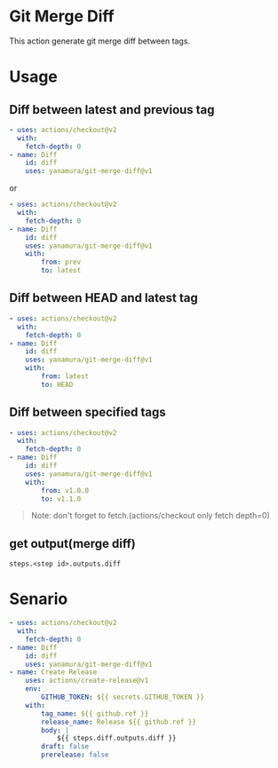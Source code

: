 # Git Merge Diff

This action generate git merge diff between tags.

# Usage

## Diff between latest and previous tag
```yaml
- uses: actions/checkout@v2
  with:
    fetch-depth: 0
- name: Diff
    id: diff
    uses: yanamura/git-merge-diff@v1
```

or 

```yaml
- uses: actions/checkout@v2
  with:
    fetch-depth: 0
- name: Diff
    id: diff
    uses: yanamura/git-merge-diff@v1
    with:
        from: prev
        to: latest
```

## Diff between HEAD and latest tag
```yaml
- uses: actions/checkout@v2
  with:
    fetch-depth: 0
- name: Diff
    id: diff
    uses: yanamura/git-merge-diff@v1
    with:
        from: latest
        to: HEAD
```

## Diff between specified tags
```yaml
- uses: actions/checkout@v2
  with:
    fetch-depth: 0
- name: Diff
    id: diff
    uses: yanamura/git-merge-diff@v1
    with:
        from: v1.0.0
        to: v1.1.0
```

> Note: don't forget to fetch.(actions/checkout only fetch depth=0)

## get output(merge diff)

```
steps.<step id>.outputs.diff
```

# Senario

```yaml
- uses: actions/checkout@v2
  with:
    fetch-depth: 0
- name: Diff
    id: diff
    uses: yanamura/git-merge-diff@v1
- name: Create Release
    uses: actions/create-release@v1
    env:
        GITHUB_TOKEN: ${{ secrets.GITHUB_TOKEN }}
    with:
        tag_name: ${{ github.ref }}
        release_name: Release ${{ github.ref }}
        body: |
            ${{ steps.diff.outputs.diff }}
        draft: false
        prerelease: false
```